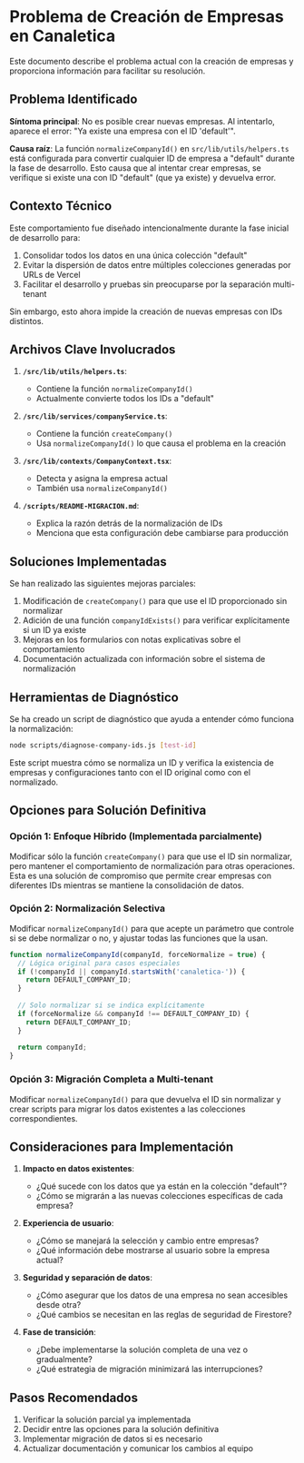 # Problema de Creación de Empresas en Canaletica

Este documento describe el problema actual con la creación de empresas y proporciona información para facilitar su resolución.

## Problema Identificado

**Síntoma principal**: No es posible crear nuevas empresas. Al intentarlo, aparece el error: "Ya existe una empresa con el ID 'default'".

**Causa raíz**: La función `normalizeCompanyId()` en `src/lib/utils/helpers.ts` está configurada para convertir cualquier ID de empresa a "default" durante la fase de desarrollo. Esto causa que al intentar crear empresas, se verifique si existe una con ID "default" (que ya existe) y devuelva error.

## Contexto Técnico

Este comportamiento fue diseñado intencionalmente durante la fase inicial de desarrollo para:

1. Consolidar todos los datos en una única colección "default"
2. Evitar la dispersión de datos entre múltiples colecciones generadas por URLs de Vercel
3. Facilitar el desarrollo y pruebas sin preocuparse por la separación multi-tenant

Sin embargo, esto ahora impide la creación de nuevas empresas con IDs distintos.

## Archivos Clave Involucrados

1. **`/src/lib/utils/helpers.ts`**:
   - Contiene la función `normalizeCompanyId()`
   - Actualmente convierte todos los IDs a "default"

2. **`/src/lib/services/companyService.ts`**:
   - Contiene la función `createCompany()`
   - Usa `normalizeCompanyId()` lo que causa el problema en la creación

3. **`/src/lib/contexts/CompanyContext.tsx`**:
   - Detecta y asigna la empresa actual
   - También usa `normalizeCompanyId()`

4. **`/scripts/README-MIGRACION.md`**:
   - Explica la razón detrás de la normalización de IDs
   - Menciona que esta configuración debe cambiarse para producción

## Soluciones Implementadas

Se han realizado las siguientes mejoras parciales:

1. Modificación de `createCompany()` para que use el ID proporcionado sin normalizar
2. Adición de una función `companyIdExists()` para verificar explícitamente si un ID ya existe
3. Mejoras en los formularios con notas explicativas sobre el comportamiento
4. Documentación actualizada con información sobre el sistema de normalización

## Herramientas de Diagnóstico

Se ha creado un script de diagnóstico que ayuda a entender cómo funciona la normalización:

```bash
node scripts/diagnose-company-ids.js [test-id]
```

Este script muestra cómo se normaliza un ID y verifica la existencia de empresas y configuraciones tanto con el ID original como con el normalizado.

## Opciones para Solución Definitiva

### Opción 1: Enfoque Híbrido (Implementada parcialmente)

Modificar sólo la función `createCompany()` para que use el ID sin normalizar, pero mantener el comportamiento de normalización para otras operaciones. Esta es una solución de compromiso que permite crear empresas con diferentes IDs mientras se mantiene la consolidación de datos.

### Opción 2: Normalización Selectiva

Modificar `normalizeCompanyId()` para que acepte un parámetro que controle si se debe normalizar o no, y ajustar todas las funciones que la usan.

```javascript
function normalizeCompanyId(companyId, forceNormalize = true) {
  // Lógica original para casos especiales
  if (!companyId || companyId.startsWith('canaletica-')) {
    return DEFAULT_COMPANY_ID;
  }
  
  // Solo normalizar si se indica explícitamente
  if (forceNormalize && companyId !== DEFAULT_COMPANY_ID) {
    return DEFAULT_COMPANY_ID;
  }
  
  return companyId;
}
```

### Opción 3: Migración Completa a Multi-tenant

Modificar `normalizeCompanyId()` para que devuelva el ID sin normalizar y crear scripts para migrar los datos existentes a las colecciones correspondientes.

## Consideraciones para Implementación

1. **Impacto en datos existentes**:
   - ¿Qué sucede con los datos que ya están en la colección "default"?
   - ¿Cómo se migrarán a las nuevas colecciones específicas de cada empresa?

2. **Experiencia de usuario**:
   - ¿Cómo se manejará la selección y cambio entre empresas?
   - ¿Qué información debe mostrarse al usuario sobre la empresa actual?

3. **Seguridad y separación de datos**:
   - ¿Cómo asegurar que los datos de una empresa no sean accesibles desde otra?
   - ¿Qué cambios se necesitan en las reglas de seguridad de Firestore?

4. **Fase de transición**:
   - ¿Debe implementarse la solución completa de una vez o gradualmente?
   - ¿Qué estrategia de migración minimizará las interrupciones?

## Pasos Recomendados

1. Verificar la solución parcial ya implementada
2. Decidir entre las opciones para la solución definitiva
3. Implementar migración de datos si es necesario
4. Actualizar documentación y comunicar los cambios al equipo
